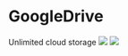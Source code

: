 # GoogleDrive
Unlimited cloud storage
![](https://user-images.githubusercontent.com/1202244/69962943-72751a00-1552-11ea-8e86-8ee9d346305c.png)
![](https://user-images.githubusercontent.com/1202244/69962859-3e015e00-1552-11ea-90e0-471a74a6afc9.png)
